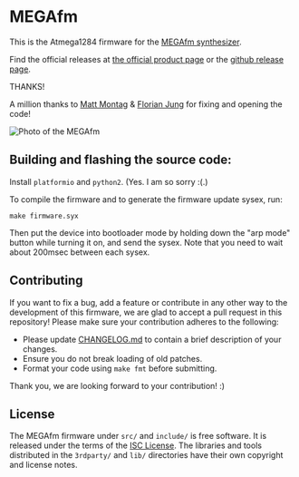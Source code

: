 # MEGAfm

This is the Atmega1284 firmware for the [MEGAfm synthesizer](https://www.twistedelectrons.com/megafm).

Find the official releases at [the official product page](https://www.twistedelectrons.com/megafm) or the [github release page](https://github.com/twistedelectrons/MEGAfm/releases).

THANKS!

A million thanks to [Matt Montag](https://github.com/mmontag) & [Florian Jung](https://github.com/Windfisch) for fixing and opening the code!

![Photo of the MEGAfm](https://static.wixstatic.com/media/b8c32b_6152ca5a9ba64d23bcfb972bbee82721~mv2.jpeg/v1/fill/w_1024,h_606,al_c,q_85,enc_auto/b8c32b_6152ca5a9ba64d23bcfb972bbee82721~mv2.jpeg)

## Building and flashing the source code:

Install `platformio` and `python2`. (Yes. I am so sorry :(.)

To compile the firmware and to generate the firmware update sysex, run:

```
make firmware.syx
```

Then put the device into bootloader mode by holding down the "arp mode" button while turning it on,
and send the sysex. Note that you need to wait about 200msec between each sysex.

## Contributing

If you want to fix a bug, add a feature or contribute in any other way to the development
of this firmware, we are glad to accept a pull request in this repository! Please make sure
your contribution adheres to the following:

- Please update [CHANGELOG.md](CHANGELOG.md) to contain a brief description of your changes.
- Ensure you do not break loading of old patches.
- Format your code using `make fmt` before submitting.

Thank you, we are looking forward to your contribution! :)

## License

The MEGAfm firmware under `src/` and `include/` is free software. It is released under the terms of
the [ISC License](LICENSE.md). The libraries and tools distributed in the `3rdparty/` and `lib/`
directories have their own copyright and license notes.

